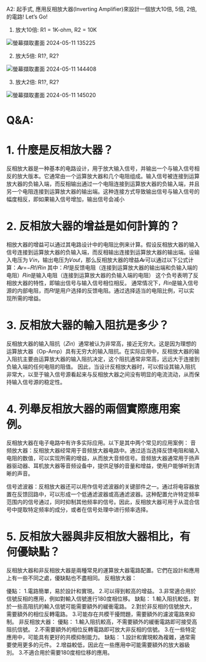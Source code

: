 A2: 起手式, 應用反相放大器(Inverting Amplifier)來設計一個放大10倍, 5倍, 2倍, 的電路! Let’s Go!

1) 放大10倍: R1 = 1K-ohm, R2 = 10K

 ![螢幕擷取畫面 2024-05-11 135225](https://github.com/Rui0621/EC2024b/assets/162283665/84317759-fd06-4dde-bb9b-5f450f5e826f)

2) 放大5倍: R1?, R2?

![螢幕擷取畫面 2024-05-11 144408](https://github.com/Rui0621/EC2024b/assets/162283665/b626ef81-bd18-4afe-9573-4aaf208df0ba)

 3) 放大2倍: R1?, R2?

![螢幕擷取畫面 2024-05-11 145020](https://github.com/Rui0621/EC2024b/assets/162283665/b37ea898-f9cb-49dd-b2cc-de3b84679819)

# Q&A:

# 1. 什麼是反相放大器？

反相放大器是一种基本的电路设计，用于放大输入信号，并输出一个与输入信号相反的放大版本。它通常由一个运算放大器和几个电阻组成。输入信号被连接到运算放大器的负输入端，而反相输出通过一个电阻连接到运算放大器的负输入端，并且另一个电阻连接到运算放大器的输出端。这种连接方式导致输出信号与输入信号的幅度相反，即如果输入信号增加，输出信号会减小

# 2. 反相放大器的增益是如何計算的？

相放大器的增益可以通过其电路设计中的电阻比例来计算。假设反相放大器的输入信号连接到运算放大器的负输入端，而反相输出连接到运算放大器的输出端。设输入电压为
𝑉𝑖𝑛，输出电压为𝑉𝑜𝑢𝑡，那么反相放大器的增益𝐴𝑣可以通过以下公式计算：𝐴𝑣=−𝑅𝑓/𝑅𝑖𝑛 其中：𝑅𝑓是反馈电阻（连接到运算放大器的输出端和负输入端的电阻）𝑅𝑖𝑛是输入电阻（连接到运算放大器的负输入端的电阻）
这个负号表明了反相放大器的特性，即输出信号与输入信号相位相反。
通常情况下，𝑅𝑖𝑛是输入信号源的内部电阻，而𝑅𝑓是用户选择的反馈电阻。通过选择适当的电阻比例，可以实现所需的增益。

# 3. 反相放大器的輸入阻抗是多少？

反相放大器的输入阻抗（𝑍𝑖𝑛）通常被认为非常高，接近无穷大。这是因为理想的运算放大器（Op-Amp）具有无穷大的输入阻抗。在实际应用中，反相放大器的输入阻抗主要由运算放大器的输入阻抗决定，这个阻抗通常非常高，远远大于连接到负输入端的任何电阻的阻值。
因此，当设计反相放大器时，可以假设其输入阻抗非常大，以至于输入信号源看起来与反相放大器之间没有明显的电流流动，从而保持输入信号源的稳定性。

# 4. 列舉反相放大器的兩個實際應用案例。

反相放大器在电子电路中有许多实际应用。以下是其中两个常见的应用案例：
音频放大器：反相放大器经常用于音频放大器电路中。通过适当选择反馈电阻和输入电阻的数值，可以实现所需的增益，从而放大音频信号。音频放大器通常用于扬声器驱动器、耳机放大器等音频设备中，提供足够的音量和增益，使用户能够听到清晰的声音。

信号滤波器：反相放大器还可以用作信号滤波器的关键部件之一。通过将电容器放置在反馈回路中，可以形成一个低通滤波器或高通滤波器。这种配置允许特定频率范围内的信号通过，同时抑制其他频率的信号。因此，反相放大器可用于从混合信号中提取特定频率的成分，或者在信号处理中进行频率选择。

# 5. 反相放大器與非反相放大器相比，有何優缺點？

反相放大器和非反相放大器是兩種常見的運算放大器電路配置。它們在設計和應用上有一些不同之處，優缺點也不盡相同。
反相放大器：

優點：
1.電路簡單，易於設計和實現。
2.可以得到較高的增益。
3.非常適合用於信號反相的應用，例如對輸入信號進行180度相位移。
缺點：
1.輸入阻抗較低，對於一些高阻抗的輸入信號可能需要額外的緩衝電路。
2.對於非反相的信號放大，需要額外的相位反轉電路。
3.可能存在共模干擾問題，需要額外的濾波電路來抑制。
非反相放大器：
優點：
1.輸入阻抗較高，不需要額外的緩衝電路即可接受高阻抗信號。
2.不需要額外的相位反轉電路即可放大非反相的信號。
3.在一些特定應用中，可能具有更好的共模抑制能力。
缺點：
1.設計和實現較為複雜，通常需要使用更多的元件。
2.增益較低，因此在一些應用中可能需要額外的放大器級別。
3.不適合用於需要180度相位移的應用。
